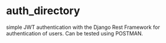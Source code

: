 # auth_directory
simple JWT authentication with the Django Rest Framework for authentication of users.
Can be tested using POSTMAN.
